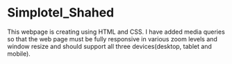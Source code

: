 # Simplotel_Shahed
This webpage is creating using HTML and CSS. I have added media queries so that the web page must be fully responsive in various zoom levels and window resize and should support all three devices(desktop, tablet and mobile).
